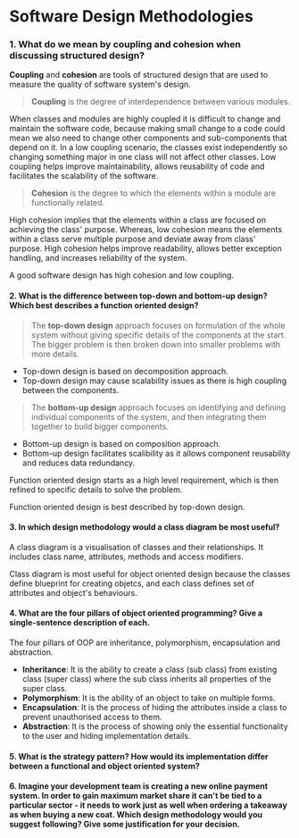 # Software Design Methodologies

### 1. What do we mean by coupling and cohesion when discussing structured design?

**Coupling** and **cohesion** are tools of structured design that are used to measure the quality of software system's design. 

> **Coupling** is the degree of interdependence between various modules.

When classes and modules are highly coupled it is difficult to change and maintain the software code, because making small change to a code could mean we also need to change other components and sub-components that depend on it. In a low coupling scenario, the classes exist independently so changing something major in one class will not affect other classes.
Low coupling helps improve maintainability, allows reusability of code and facilitates the scalability of the software.


> **Cohesion** is the degree to which the elements within a module are functionally related.

High cohesion implies that the elements within a class are focused on achieving the class' purpose. Whereas, low cohesion means the elements within a class serve multiple purpose and deviate away from class' purpose. High cohesion helps improve readability, allows better exception handling, and increases reliability of the system.

A good software design has high cohesion and low coupling.


#### 2. What is the difference between top-down and bottom-up design? Which best describes a function oriented design?

> The **top-down design** approach focuses on formulation of the whole system without giving specific details of the components at the start. The bigger problem is then broken down into smaller problems with more details.

- Top-down design is based on decomposition approach.
- Top-down design may cause scalability issues as there is high coupling between the components.


> The **bottom-up design** approach focuses on identifying and defining individual components of the system, and then integrating them together to build bigger components. 

- Bottom-up design is based on composition approach.
- Bottom-up design facilitates scalibility as it allows component reusability and reduces data redundancy.


Function oriented design starts as a high level requirement, which is then refined to specific details to solve the problem. 

Function oriented design is best described by top-down design.


#### 3. In which design methodology would a class diagram be most useful?

A class diagram is a visualisation of classes and their relationships. It includes class name, attributes, methods and access modifiers.

Class diagram is most useful for object oriented design because the classes define blueprint for creating objetcs, and each class defines set of attributes and object's behaviours.


#### 4. What are the four pillars of object oriented programming? Give a single-sentence description of each.

The four pillars of OOP are inheritance, polymorphism, encapsulation and abstraction.

- **Inheritance**: It is the ability to create a class (sub class) from existing class (super class) where the sub class inherits all properties of the super class.
- **Polymorphism**: It is the ability of an object to take on multiple forms.
- **Encapsulation**: It is the process of hiding the attributes inside a class to prevent unauthorised access to them.
- **Abstraction**: It is the process of showing only the essential functionality to the user and hiding implementation details.



#### 5. What is the strategy pattern? How would its implementation differ between a functional and object oriented system?

#### 6. Imagine your development team is creating a new online payment system. In order to gain maximum market share it can't be tied to a particular sector - it needs to work just as well when ordering a takeaway as when buying a new coat. Which design methodology would you suggest following? Give some justification for your decision.